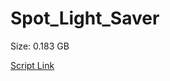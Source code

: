 # Spot_Light_Saver

Size: 0.183 GB

[Script Link](https://github.com/liuyal/Archive/blob/master/Python/Utilities/Miscellaneous/spotlight_saver.py)